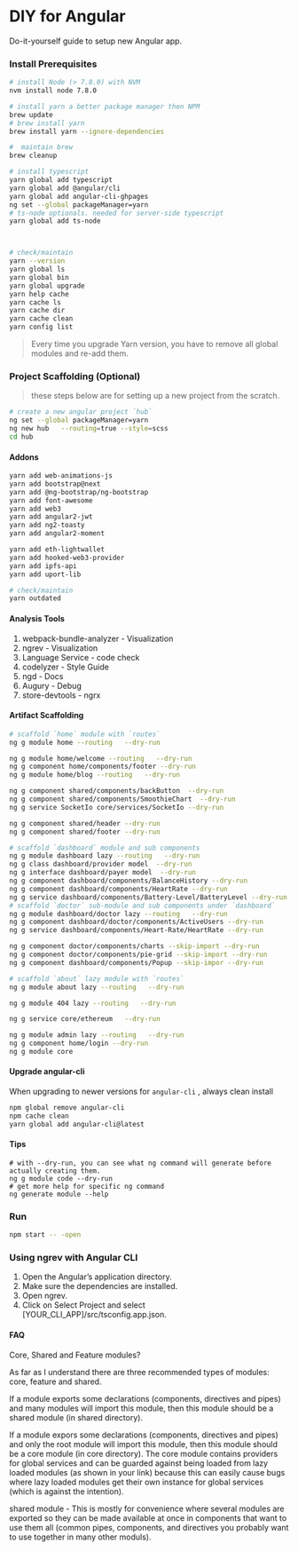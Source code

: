 DIY for Angular
===============
Do-it-yourself guide to setup new Angular app.

### Install Prerequisites
```bash
# install Node (> 7.8.0) with NVM
nvm install node 7.8.0

# install yarn a better package manager then NPM
brew update
# brew install yarn
brew install yarn --ignore-dependencies

#  maintain brew
brew cleanup

# install typescript
yarn global add typescript
yarn global add @angular/cli
yarn global add angular-cli-ghpages
ng set --global packageManager=yarn
# ts-node optionals. needed for server-side typescript
yarn global add ts-node



# check/maintain
yarn --version
yarn global ls
yarn global bin
yarn global upgrade
yarn help cache
yarn cache ls
yarn cache dir
yarn cache clean
yarn config list
```

> Every time you upgrade Yarn version, you have to remove all global modules and re-add them.

### Project Scaffolding (Optional)
> these steps below are for setting up a new project from the scratch.
```bash
# create a new angular project `hub`
ng set --global packageManager=yarn
ng new hub   --routing=true --style=scss
cd hub
```

#### Addons
```bash
yarn add web-animations-js
yarn add bootstrap@next
yarn add @ng-bootstrap/ng-bootstrap
yarn add font-awesome
yarn add web3
yarn add angular2-jwt
yarn add ng2-toasty
yarn add angular2-moment

yarn add eth-lightwallet
yarn add hooked-web3-provider
yarn add ipfs-api
yarn add uport-lib

# check/maintain
yarn outdated
```

#### Analysis Tools
1. webpack-bundle-analyzer - Visualization 
2. ngrev -  Visualization
3. Language Service - code check
4. codelyzer - Style Guide 
5. ngd - Docs 
6. Augury - Debug
7. store-devtools - ngrx

#### Artifact Scaffolding
```bash
# scaffold `home` module with `routes`
ng g module home --routing   --dry-run

ng g module home/welcome --routing   --dry-run
ng g component home/components/footer --dry-run
ng g module home/blog --routing   --dry-run

ng g component shared/components/backButton  --dry-run
ng g component shared/components/SmoothieChart  --dry-run
ng g service SocketIo core/services/SocketIo --dry-run  

ng g component shared/header --dry-run
ng g component shared/footer --dry-run

# scaffold `dashboard` module and sub components
ng g module dashboard lazy --routing   --dry-run
ng g class dashboard/provider model  --dry-run
ng g interface dashboard/payer model  --dry-run
ng g component dashboard/components/BalanceHistory --dry-run
ng g component dashboard/components/HeartRate --dry-run
ng g service dashboard/components/Battery-Level/BatteryLevel --dry-run
# scaffold `doctor` sub-module and sub components under `dashboard`
ng g module dashboard/doctor lazy --routing   --dry-run
ng g component dashboard/doctor/components/ActiveUsers --dry-run
ng g service dashboard/components/Heart-Rate/HeartRate --dry-run

ng g component doctor/components/charts --skip-import --dry-run
ng g component doctor/components/pie-grid --skip-import --dry-run
ng g component dashboard/components/Popup --skip-impor --dry-run

# scaffold `about` lazy module with `routes`
ng g module about lazy --routing   --dry-run

ng g module 404 lazy --routing   --dry-run

ng g service core/ethereum   --dry-run

ng g module admin lazy --routing   --dry-run
ng g component home/login --dry-run
ng g module core
```


#### Upgrade angular-cli
When upgrading to newer versions for `angular-cli` , always clean install
```bash
npm global remove angular-cli
npm cache clean
yarn global add angular-cli@latest
```

#### Tips
```
# with --dry-run, you can see what ng command will generate before actually creating them.
ng g module code --dry-run
# get more help for specific ng command
ng generate module --help
```

### Run
```bash
npm start -- -open
```


### Using ngrev with Angular CLI

1. Open the Angular’s application directory.
2. Make sure the dependencies are installed.
3. Open ngrev.
4. Click on Select Project and select [YOUR_CLI_APP]/src/tsconfig.app.json.

#### FAQ
Core, Shared and Feature modules?

As far as I understand there are three recommended types of modules: core, feature and shared.

If a module exports some declarations (components, directives and pipes) and many modules will import this module, then this module should be a shared module (in shared directory).

If a module expors some declarations (components, directives and pipes) and only the root module will import this module, then this module should be a core module (in core directory).
The core module contains providers for global services and can be guarded against being loaded from lazy loaded modules (as shown in your link) because this can easily cause bugs where lazy loaded modules get their own instance for global services (which is against the intention).


shared module - This is mostly for convenience where several modules are exported so they can be made available at once in components that want to use them all (common pipes, components, and directives you probably want to use together in many other moduls).


